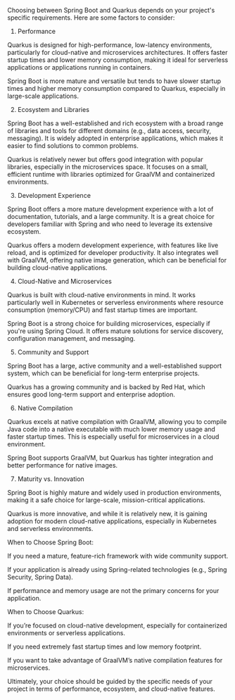 Choosing between Spring Boot and Quarkus depends on your project's specific requirements. Here are some factors to consider:

1. Performance

Quarkus is designed for high-performance, low-latency environments, particularly for cloud-native and microservices architectures. It offers faster startup times and lower memory consumption, making it ideal for serverless applications or applications running in containers.

Spring Boot is more mature and versatile but tends to have slower startup times and higher memory consumption compared to Quarkus, especially in large-scale applications.


2. Ecosystem and Libraries

Spring Boot has a well-established and rich ecosystem with a broad range of libraries and tools for different domains (e.g., data access, security, messaging). It is widely adopted in enterprise applications, which makes it easier to find solutions to common problems.

Quarkus is relatively newer but offers good integration with popular libraries, especially in the microservices space. It focuses on a small, efficient runtime with libraries optimized for GraalVM and containerized environments.


3. Development Experience

Spring Boot offers a more mature development experience with a lot of documentation, tutorials, and a large community. It is a great choice for developers familiar with Spring and who need to leverage its extensive ecosystem.

Quarkus offers a modern development experience, with features like live reload, and is optimized for developer productivity. It also integrates well with GraalVM, offering native image generation, which can be beneficial for building cloud-native applications.


4. Cloud-Native and Microservices

Quarkus is built with cloud-native environments in mind. It works particularly well in Kubernetes or serverless environments where resource consumption (memory/CPU) and fast startup times are important.

Spring Boot is a strong choice for building microservices, especially if you're using Spring Cloud. It offers mature solutions for service discovery, configuration management, and messaging.


5. Community and Support

Spring Boot has a large, active community and a well-established support system, which can be beneficial for long-term enterprise projects.

Quarkus has a growing community and is backed by Red Hat, which ensures good long-term support and enterprise adoption.


6. Native Compilation

Quarkus excels at native compilation with GraalVM, allowing you to compile Java code into a native executable with much lower memory usage and faster startup times. This is especially useful for microservices in a cloud environment.

Spring Boot supports GraalVM, but Quarkus has tighter integration and better performance for native images.


7. Maturity vs. Innovation

Spring Boot is highly mature and widely used in production environments, making it a safe choice for large-scale, mission-critical applications.

Quarkus is more innovative, and while it is relatively new, it is gaining adoption for modern cloud-native applications, especially in Kubernetes and serverless environments.


When to Choose Spring Boot:

If you need a mature, feature-rich framework with wide community support.

If your application is already using Spring-related technologies (e.g., Spring Security, Spring Data).

If performance and memory usage are not the primary concerns for your application.


When to Choose Quarkus:

If you’re focused on cloud-native development, especially for containerized environments or serverless applications.

If you need extremely fast startup times and low memory footprint.

If you want to take advantage of GraalVM’s native compilation features for microservices.


Ultimately, your choice should be guided by the specific needs of your project in terms of performance, ecosystem, and cloud-native features.

